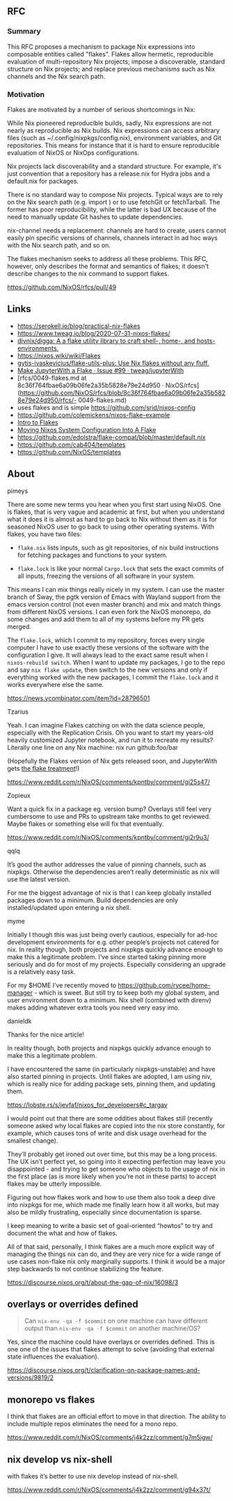 ## RFC

### Summary

This RFC proposes a mechanism to package Nix expressions into composable entities called "flakes". Flakes allow hermetic, reproducible evaluation of multi-repository Nix projects; impose a discoverable, standard structure on Nix projects; and replace previous mechanisms such as Nix channels and the Nix search path.

### Motivation

Flakes are motivated by a number of serious shortcomings in Nix:

While Nix pioneered reproducible builds, sadly, Nix expressions are not nearly as reproducible as Nix builds. Nix expressions can access arbitrary files (such as ~/.config/nixpkgs/config.nix), environment variables, and Git repositories. This means for instance that it is hard to ensure reproducible evaluation of NixOS or NixOps configurations.

Nix projects lack discoverability and a standard structure. For example, it's just convention that a repository has a release.nix for Hydra jobs and a default.nix for packages.

There is no standard way to compose Nix projects. Typical ways are to rely on the Nix search path (e.g. import <nixpkgs>) or to use fetchGit or fetchTarball. The former has poor reproducibility, while the latter is bad UX because of the need to manually update Git hashes to update dependencies.

nix-channel needs a replacement: channels are hard to create, users cannot easily pin specific versions of channels, channels interact in ad hoc ways with the Nix search path, and so on.

The flakes mechanism seeks to address all these problems. This RFC, however, only describes the format and semantics of flakes; it doesn't describe changes to the nix command to support flakes.

https://github.com/NixOS/rfcs/pull/49

## Links

- https://serokell.io/blog/practical-nix-flakes
- https://www.tweag.io/blog/2020-07-31-nixos-flakes/
- [divnix/digga: A a flake utility library to craft shell-, home-, and hosts- environments.](https://github.com/divnix/digga)
- https://nixos.wiki/wiki/Flakes
- [gytis-ivaskevicius/flake-utils-plus: Use Nix flakes without any fluff.](https://github.com/gytis-ivaskevicius/flake-utils-plus)
- [Make JupyterWith a Flake · Issue #99 · tweag/jupyterWith](https://github.com/tweag/jupyterWith/issues/99)
- [rfcs/0049-flakes.md at 8c36f764fbae6a09b06fe2a35b5828e79e24d950 · NixOS/rfcs](https://github.com/NixOS/rfcs/blob/8c36f764fbae6a09b06fe2a35b5828e79e24d950/rfcs/- 0049-flakes.md)
- uses flakes and is simple https://github.com/srid/nixos-config
- https://github.com/colemickens/nixos-flake-example
- [Intro to Flakes](https://www.youtube.com/watch?v=K54KKAx2wNc)
- [Moving Nixos System Configuration Into A Flake](https://www.youtube.com/watch?v=mJbQ--iBc1U)
- https://github.com/edolstra/flake-compat/blob/master/default.nix
- https://github.com/cab404/templates
- https://github.com/NixOS/templates

## About

pimeys

There are some new terms you hear when you first start using NixOS. One is flakes, that is very vague and academic at first, but when you understand what it does it is almost as hard to go back to Nix without them as it is for seasoned NixOS user to go back to using other operating systems. With flakes, you have two files:

- `flake.nix` lists inputs, such as git repositories, of nix build instructions for fetching packages and functions to your system.

- `flake.lock` is like your normal `Cargo.lock` that sets the exact commits of all inputs, freezing the versions of all software in your system.

This means I can mix things really nicely in my system. I can use the master branch of Sway, the pgtk version of Emacs with Wayland support from the emacs version control (not even master branch) and mix and match things from different NixOS versions. I can even fork the NixOS monorepo, do some changes and add them to all of my systems before my PR gets merged.

The `flake.lock`, which I commit to my repository, forces every single computer I have to use exactly these versions of the software with the configuration I give. It will always lead to the exact same result when I `nixos-rebuild switch`. When I want to update my packages, I go to the repo and say `nix flake update`, then switch to the new versions and only if everything worked with the new packages, I commit the `flake.lock` and it works everywhere else the same.

https://news.ycombinator.com/item?id=28796501

Tzarius

Yeah. I can imagine Flakes catching on with the data science people, especially with the Replication Crisis. Oh you want to start my years-old heavily customized Jupyter notebook, and run it to recreate my results? Literally one line on any Nix machine: nix run github:foo/bar

(Hopefully the Flakes version of Nix gets released soon, and JupyterWith gets [the flake treatment](https://github.com/tweag/jupyterWith/issues/99)!)

https://www.reddit.com/r/NixOS/comments/kpntby/comment/gi25s47/

Zopieux

Want a quick fix in a package eg. version bump? Overlays still feel very cumbersome to use and PRs to upstream take months to get reviewed. Maybe flakes or something else will fix that eventually.

https://www.reddit.com/r/NixOS/comments/kpntby/comment/gi2r9u3/

qqlq

It’s good the author addresses the value of pinning channels, such as nixpkgs. Otherwise the dependencies aren’t really deterministic as nix will use the latest version.

For me the biggest advantage of nix is that I can keep globally installed packages down to a minimum. Build dependencies are only installed/updated upon entering a nix shell.

myme

Initially I though this was just being overly cautious, especially for ad-hoc development environments for e.g. other people’s projects not catered for nix. In reality though, both projects and nixpkgs quickly advance enough to make this a legitimate problem. I’ve since started taking pinning more seriously and do for most of my projects. Especially considering an upgrade is a relatively easy task.

For my $HOME I’ve recently moved to https://github.com/rycee/home-manager - which is sweet. But still try to keep both my global system, and user environment down to a minimum. Nix shell (combined with direnv) makes adding whatever extra tools you need very easy imo.

danieldk

Thanks for the nice article!

In reality though, both projects and nixpkgs quickly advance enough to make this a legitimate problem.

I have encountered the same (in particularly nixpkgs-unstable) and have also started pinning in projects. Until flakes are adopted, I am using niv, which is really nice for adding package sets, pinning them, and updating them.

https://lobste.rs/s/jevfaf/nixos_for_developers#c_targav

I would point out that there are some oddities about flakes still (recently someone asked why local flakes are copied into the nix store constantly, for example, which causes tons of write and disk usage overhead for the smallest change).

They’ll probably get ironed out over time, but this may be a long process. The UX isn’t perfect yet, so going into it expecting perfection may leave you disappointed - and trying to get someone who objects to the usage of nix in the first place (as is more likely when you’re not in these parts) to accept flakes may be utterly impossible.

Figuring out how flakes work and how to use them also took a deep dive into nixpkgs for me, which made me finally learn how it all works, but may also be mildly frustrating, especially since documentation is sparse.

I keep meaning to write a basic set of goal-oriented “howtos” to try and document the what and how of flakes.

All of that said, personally, I think flakes are a much more explicit way of managing the things nix can do, and they are very nice for a wide range of use cases non-flake nix only marginally supports. I think it would be a major step backwards to not continue stabilizing the feature.

https://discourse.nixos.org/t/about-the-gap-of-nix/16098/3

## overlays or overrides defined

> Can `nix-env -qa -f $commit` on one machine can have different output than `nix-env -qa -f $commit` on another machine/OS?

Yes, since the machine could have overlays or overrides defined. This is one one of the issues that flakes attempt to solve (avoiding that external state influences the evaluation).

https://discourse.nixos.org/t/clarification-on-package-names-and-versions/9819/2

## monorepo vs flakes

I think that flakes are an official effort to move in that direction. The ability to include multiple repos eliminates the need for a mono repo.

https://www.reddit.com/r/NixOS/comments/j4k2zz/comment/g7m5igw/

## nix develop vs nix-shell

with flakes it’s better to use nix develop instead of nix-shell.

https://www.reddit.com/r/NixOS/comments/j4k2zz/comment/g94x37t/
